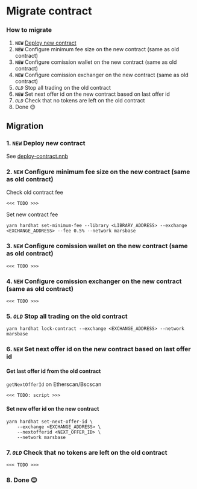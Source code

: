 # Migrate contract


### How to migrate
1. **`NEW`** [Deploy new contract](./deploy-contract.nnb)
2. **`NEW`** Configure minimum fee size on the new contract (same as old contract)
3. **`NEW`** Configure comission wallet on the new contract (same as old contract)
4. **`NEW`** Configure comission exchanger on the new contract (same as old contract)
5. *`OLD`* Stop all trading on the old contract
6. **`NEW`** Set next offer id on the new contract based on last offer id
7. *`OLD`* Check that no tokens are left on the old contract
8. Done 😊

## Migration

### 1. **`NEW`** Deploy new contract
See [deploy-contract.nnb](./deploy-contract.nnb.md)

### 2. **`NEW`** Configure minimum fee size on the new contract (same as old contract)

Check old contract fee
```
<<< TODO >>>
```

Set new contract fee
```
yarn hardhat set-minimum-fee --library <LIBRARY_ADDRESS> --exchange <EXCHANGE_ADDRESS> --fee 0.5% --network marsbase
```

### 3. **`NEW`** Configure comission wallet on the new contract (same as old contract)

```
<<< TODO >>>
```

### 4. **`NEW`** Configure comission exchanger on the new contract (same as old contract)

```
<<< TODO >>>
```

### 5. *`OLD`* Stop all trading on the old contract

```
yarn hardhat lock-contract --exchange <EXCHANGE_ADDRESS> --network marsbase
```

### 6. **`NEW`** Set next offer id on the new contract based on last offer id

#### Get last offer id from the old contract

`getNextOfferId` on Etherscan/Bscscan

```
<<< TODO: script >>>
```

#### Set new offer id on the new contract

```
yarn hardhat set-next-offer-id \
	--exchange <EXCHANGE_ADDRESS> \
	--nextofferid <NEXT_OFFER_ID> \
	--network marsbase
```

### 7. *`OLD`* Check that no tokens are left on the old contract

```
<<< TODO >>>
```

### 8. Done 😊